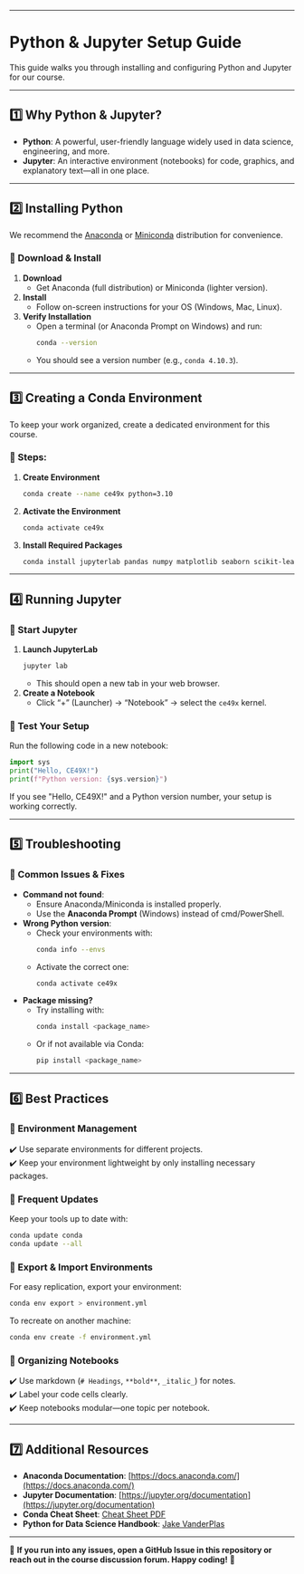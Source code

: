 
---

# Python & Jupyter Setup Guide

This guide walks you through installing and configuring Python and Jupyter for our course.

---

## 1️⃣ Why Python & Jupyter?
- **Python**: A powerful, user-friendly language widely used in data science, engineering, and more.  
- **Jupyter**: An interactive environment (notebooks) for code, graphics, and explanatory text—all in one place.

---

## 2️⃣ Installing Python
We recommend the [Anaconda](https://www.anaconda.com/products/distribution) or [Miniconda](https://docs.conda.io/en/latest/miniconda.html) distribution for convenience.

### 🔹 Download & Install
1. **Download**  
   - Get Anaconda (full distribution) or Miniconda (lighter version).
2. **Install**  
   - Follow on-screen instructions for your OS (Windows, Mac, Linux).
3. **Verify Installation**  
   - Open a terminal (or Anaconda Prompt on Windows) and run:
     ```bash
     conda --version
     ```
   - You should see a version number (e.g., `conda 4.10.3`).

---

## 3️⃣ Creating a Conda Environment
To keep your work organized, create a dedicated environment for this course.

### 🔹 Steps:
1. **Create Environment**  
   ```bash
   conda create --name ce49x python=3.10
   ```
2. **Activate the Environment**  
   ```bash
   conda activate ce49x
   ```
3. **Install Required Packages**  
   ```bash
   conda install jupyterlab pandas numpy matplotlib seaborn scikit-learn
   ```

---

## 4️⃣ Running Jupyter
### 🔹 Start Jupyter
1. **Launch JupyterLab**  
   ```bash
   jupyter lab
   ```
   - This should open a new tab in your web browser.
2. **Create a Notebook**  
   - Click “+” (Launcher) → “Notebook” → select the `ce49x` kernel.

### 🔹 Test Your Setup
Run the following code in a new notebook:
```python
import sys
print("Hello, CE49X!")
print(f"Python version: {sys.version}")
```

If you see "Hello, CE49X!" and a Python version number, your setup is working correctly.

---

## 5️⃣ Troubleshooting
### 🔹 Common Issues & Fixes
- **Command not found**:  
  - Ensure Anaconda/Miniconda is installed properly.
  - Use the **Anaconda Prompt** (Windows) instead of cmd/PowerShell.
- **Wrong Python version**:  
  - Check your environments with:
    ```bash
    conda info --envs
    ```
  - Activate the correct one:
    ```bash
    conda activate ce49x
    ```
- **Package missing?**  
  - Try installing with:
    ```bash
    conda install <package_name>
    ```
  - Or if not available via Conda:
    ```bash
    pip install <package_name>
    ```

---

## 6️⃣ Best Practices
### 🔹 Environment Management  
✔️ Use separate environments for different projects.  
✔️ Keep your environment lightweight by only installing necessary packages.  

### 🔹 Frequent Updates  
Keep your tools up to date with:
```bash
conda update conda
conda update --all
```

### 🔹 Export & Import Environments  
For easy replication, export your environment:
```bash
conda env export > environment.yml
```
To recreate on another machine:
```bash
conda env create -f environment.yml
```

### 🔹 Organizing Notebooks  
✔️ Use markdown (`# Headings`, `**bold**`, `_italic_`) for notes.  
✔️ Label your code cells clearly.  
✔️ Keep notebooks modular—one topic per notebook.  

---

## 7️⃣ Additional Resources
- **Anaconda Documentation**: [https://docs.anaconda.com/](https://docs.anaconda.com/)  
- **Jupyter Documentation**: [https://jupyter.org/documentation](https://jupyter.org/documentation)  
- **Conda Cheat Sheet**: [Cheat Sheet PDF](https://docs.conda.io/projects/conda/en/latest/user-guide/cheatsheet/)  
- **Python for Data Science Handbook**: [Jake VanderPlas](https://jakevdp.github.io/PythonDataScienceHandbook/)  

---

📌 **If you run into any issues, open a GitHub Issue in this repository or reach out in the course discussion forum. Happy coding!** 🚀
